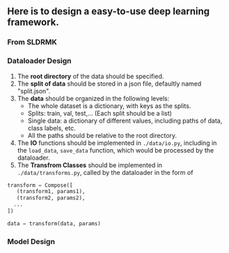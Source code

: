 ## Here is to design a easy-to-use deep learning framework.
### From SLDRMK

### Dataloader Design
1. The **root directory** of the data should be specified.
2. The **split of data** should be stored in a json file, defaultly named "split.json".
3. The **data** should be organized in the following levels:
   - The whole dataset is a dictionary, with keys as the splits.
   - Splits: train, val, test,... (Each split should be a list)
   - Single data: a dictionary of different values, including paths of data, class labels, etc.
   - All the paths should be relative to the root directory.
4. The **IO** functions should be implemented in `./data/io.py`, including in the `load_data`, `save_data` function, which would be processed by the dataloader.
5. The **Transfrom Classes** should be implemented in `./data/transforms.py`, called by the dataloader in the form of 
```python
transform = Compose([
   (transform1, params1),
   (transform2, params2),
  ...
])

data = transform(data, params)
```

### Model Design